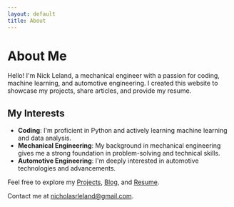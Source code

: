 ```yaml
---
layout: default
title: About
---
```


# About Me

Hello! I'm Nick Leland, a mechanical engineer with a passion for coding, machine learning, and automotive engineering. I created this website to showcase my projects, share articles, and provide my resume.

## My Interests

- **Coding**: I'm proficient in Python and actively learning machine learning and data analysis.
- **Mechanical Engineering**: My background in mechanical engineering gives me a strong foundation in problem-solving and technical skills.
- **Automotive Engineering**: I'm deeply interested in automotive technologies and advancements.

Feel free to explore my [Projects](/projects), [Blog](/blog), and [Resume](/resume).

Contact me at [nicholasrleland@gmail.com](mailto:nicholasrleland@gmail.com).

